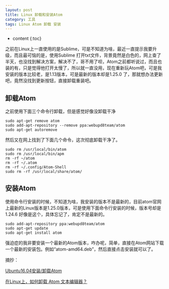 ```yaml
---
layout: post
title: Linux 卸载和安装Atom
category: 工具
tags: Linux Atom 卸载 安装
---
```


* content
{:toc}

之前在Linux上一直使用的是Sublime，可是不知道为啥，最近一直提示我要升级，而且最可恼的是，使用Sublime 打开txt文件，背景竟然是白色的，网上查了半天，也没找到解决方案，解决不了，哥不用了呗，Atom之前都听说过，而且也装的有，只是觉得他打开太慢了，所以就一直没用，现在重新玩Atom吧，可是我安装的版本比较老，是1.13版本，可是最新的版本却是1.25.0 了，那就想办法更新吧，竟然没找到更新按钮，直接卸载重装吧。

## 卸载Atom
之前使用下面三个命令行卸载，但是感觉好像没卸载干净
```
sudo apt-get remove atom
sudo add-apt-repository --remove ppa:webupd8team/atom
sudo apt-get autoremove
```

然后又在网上找到了下面几个命令，这次彻底卸载干净了。
```
sudo rm /usr/local/bin/atom
sudo rm /usr/local/bin/apm
rm -rf ~/atom
rm -rf ~/.atom
rm -rf ~/.config/Atom-Shell
sudo rm -rf /usr/local/share/atom/

```
## 安装Atom

使用命令行安装的时候，不知道为啥，我安装的版本不是最新的，目前atom官网上最新的Linux版本是1.25.0版本，可是使用下面命令行安装的时候，版本号却是 1.24.6 好像是这个，具体忘记了，肯定不是最新的。

```
sudo add-apt-repository ppa:webupd8team/atom  
sudo apt-get update  
sudo apt-get install atom  
```
强迫症的我非要安装一个最新的Atom版本，咋办呢，简单，直接在Atom网站下载一个最新的安装包。例如“atom-amd64.deb”，然后直接点击安装就可以了。

摘抄：

[Ubuntu16.04安装/卸载Atom](http://blog.csdn.net/bleachswh/article/details/51684821)

[在Linux上，如何卸载 Atom 文本编辑器？](https://ask.helplib.com/atom-editor/post_1052428)

